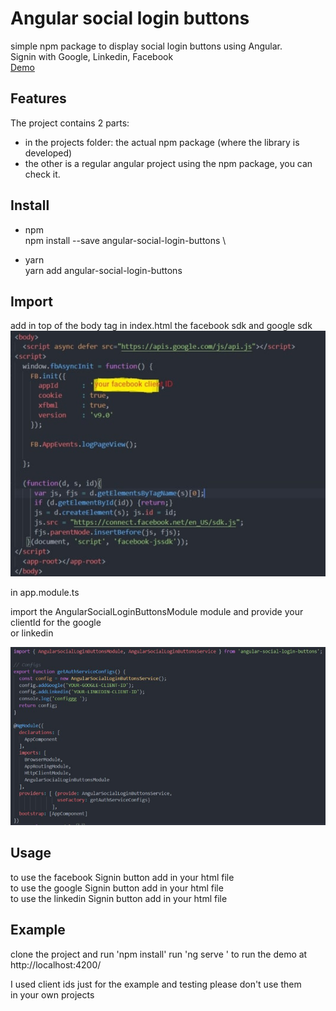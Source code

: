 # Angular social login buttons

simple npm package to display social login buttons using Angular.\
Signin with Google, Linkedin, Facebook \
[Demo](https://karma-runner.github.io)

## Features

The project contains 2 parts:
- in the projects folder: the actual npm package (where the library is developed)
- the other is a regular angular project using the npm package, you can check it.


## Install
- npm \
npm install --save angular-social-login-buttons \

- yarn \
yarn add angular-social-login-buttons


## Import
add in top of the body tag in index.html the facebook sdk and google sdk
![Alt text](/img/log1.jpg?raw=true "sdk")

in app.module.ts 

import the AngularSocialLoginButtonsModule module and provide your clientId for the google \
or linkedin 

![Alt text](/img/log3.jpg?raw=true "imports")
## Usage

to use the facebook Signin button add in your html file \
<lib-fb-login></lib-fb-login>
to use the google Signin button add in your html file \
<lib-google-login></lib-google-login>
to use the linkedin  Signin button add in your html file \
<lib-linkedin-login></lib-linkedin-login>


## Example

clone the project and run 'npm install' 
run 'ng serve ' to run the demo at http://localhost:4200/

I used client ids just for the example and testing please don't use them \
in your own projects